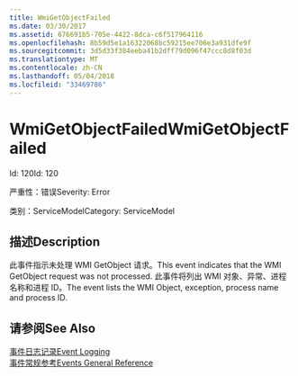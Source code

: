 ```yaml
---
title: WmiGetObjectFailed
ms.date: 03/30/2017
ms.assetid: 676691b5-705e-4422-8dca-c6f517964116
ms.openlocfilehash: 8b59d5e1a16322068bc59215ee706e3a931dfe9f
ms.sourcegitcommit: 3d5d33f384eeba41b2dff79d096f47ccc8d8f03d
ms.translationtype: MT
ms.contentlocale: zh-CN
ms.lasthandoff: 05/04/2018
ms.locfileid: "33469786"
---
```

# <a name="wmigetobjectfailed"></a><span data-ttu-id="acacd-102">WmiGetObjectFailed</span><span class="sxs-lookup"><span data-stu-id="acacd-102">WmiGetObjectFailed</span></span>
<span data-ttu-id="acacd-103">Id: 120</span><span class="sxs-lookup"><span data-stu-id="acacd-103">Id: 120</span></span>  
  
 <span data-ttu-id="acacd-104">严重性：错误</span><span class="sxs-lookup"><span data-stu-id="acacd-104">Severity: Error</span></span>  
  
 <span data-ttu-id="acacd-105">类别：ServiceModel</span><span class="sxs-lookup"><span data-stu-id="acacd-105">Category: ServiceModel</span></span>  
  
## <a name="description"></a><span data-ttu-id="acacd-106">描述</span><span class="sxs-lookup"><span data-stu-id="acacd-106">Description</span></span>  
 <span data-ttu-id="acacd-107">此事件指示未处理 WMI GetObject 请求。</span><span class="sxs-lookup"><span data-stu-id="acacd-107">This event indicates that the WMI GetObject request was not processed.</span></span> <span data-ttu-id="acacd-108">此事件将列出 WMI 对象、异常、进程名称和进程 ID。</span><span class="sxs-lookup"><span data-stu-id="acacd-108">The event lists the WMI Object, exception, process name and process ID.</span></span>  
  
## <a name="see-also"></a><span data-ttu-id="acacd-109">请参阅</span><span class="sxs-lookup"><span data-stu-id="acacd-109">See Also</span></span>  
 [<span data-ttu-id="acacd-110">事件日志记录</span><span class="sxs-lookup"><span data-stu-id="acacd-110">Event Logging</span></span>](../../../../../docs/framework/wcf/diagnostics/event-logging/index.md)  
 [<span data-ttu-id="acacd-111">事件常规参考</span><span class="sxs-lookup"><span data-stu-id="acacd-111">Events General Reference</span></span>](../../../../../docs/framework/wcf/diagnostics/event-logging/events-general-reference.md)

